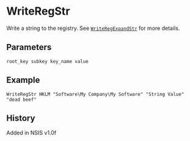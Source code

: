# WriteRegStr

Write a string to the registry. See [`WriteRegExpandStr`][1] for more details.

## Parameters

    root_key subkey key_name value

## Example

    WriteRegStr HKLM "Software\My Company\My Software" "String Value" "dead beef"

## History

Added in NSIS v1.0f

[1]: WriteRegExpandStr.md
